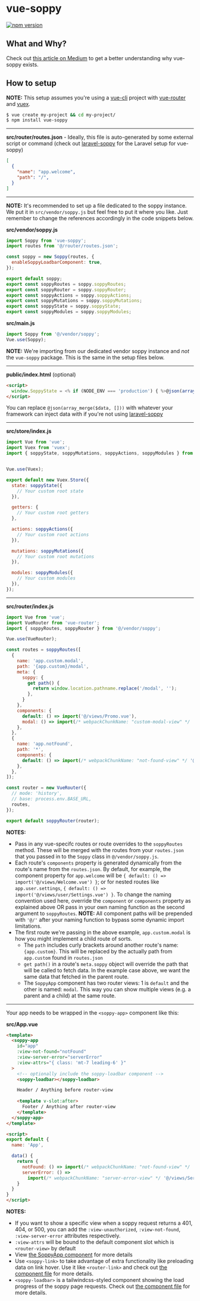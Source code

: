 # vue-soppy

[![npm version](https://badge.fury.io/js/vue-soppy.svg)](https://badge.fury.io/js/vue-soppy)

## What and Why?
Check out [this article on Medium](https://medium.com/@kevinkirchner/a-ready-to-try-concept-in-response-to-second-guessing-the-modern-web-6946ec4d0598) to get a better understanding why vue-soppy exists.

## How to setup

__NOTE:__ This setup assumes you're using a [vue-cli](https://cli.vuejs.org/) project with [vue-router](https://router.vuejs.org/) and [vuex](https://vuex.vuejs.org/).

```bash
$ vue create my-project && cd my-project/
$ npm install vue-soppy
```


---

__src/router/routes.json__ - Ideally, this file is auto-generated by some external script or command (check out [laravel-soppy](https://github.com/truefrontier/laravel-soppy) for the Laravel setup for vue-soppy)
```json
[
  {
    "name": "app.welcome",
    "path": "/",
  }
]
```

---

__NOTE:__ It's recommended to set up a file dedicated to the soppy instance. We put it in `src/vendor/soppy.js` but feel free to put it where you like. Just remember to change the references accordingly in the code snippets below.

__src/vendor/soppy.js__
```js
import Soppy from 'vue-soppy';
import routes from '@/router/routes.json';

const soppy = new Soppy(routes, {
  enableSoppyLoadbarComponent: true,
});

export default soppy;
export const soppyRoutes = soppy.soppyRoutes;
export const soppyRouter = soppy.soppyRouter;
export const soppyActions = soppy.soppyActions;
export const soppyMutations = soppy.soppyMutations;
export const soppyState = soppy.soppyState;
export const soppyModules = soppy.soppyModules;

```

__src/main.js__
```js
import Soppy from '@/vendor/soppy';
Vue.use(Soppy);
```

__NOTE:__ We're importing from our dedicated vendor soppy instance and _not_ the `vue-soppy` package. This is the same in the setup files below.

---

__public/index.html__ (optional)
```html
<script>
  window.SoppyState = <% if (NODE_ENV === 'production') { %>@json(array_merge($data, []))<% } else { %>{}<% } %>;
</script>
```

You can replace `@json(array_merge($data, []))` with whatever your framework can inject data with if you're not using [laravel-soppy](https://github.com/truefrontier/laravel-soppy)

---

__src/store/index.js__
```js
import Vue from 'vue';
import Vuex from 'vuex';
import { soppyState, soppyMutations, soppyActions, soppyModules } from '@/vendor/soppy';


Vue.use(Vuex);

export default new Vuex.Store({
  state: soppyState({
    // Your custom root state
  }),

  getters: {
    // Your custom root getters
  },

  actions: soppyActions({
    // Your custom root actions
  }),

  mutations: soppyMutations({
    // Your custom root mutations
  }),

  modules: soppyModules({
    // Your custom modules
  }),
});
```

---

__src/router/index.js__
```js
import Vue from 'vue';
import VueRouter from 'vue-router';
import { soppyRoutes, soppyRouter } from '@/vendor/soppy';

Vue.use(VueRouter);

const routes = soppyRoutes([
  {
    name: 'app.custom.modal',
    path: '{app.custom}/modal',
    meta: {
      soppy: {
        get path() {
          return window.location.pathname.replace('/modal', '');
        },
      }
    },
    components: {
      default: () => import('@/views/Promo.vue'),
      modal: () => import(/* webpackChunkName: "custom-modal-view" */ '@/views/custom/Modal'),
    },
  },
  {
    name: 'app.notFound',
    path: '*',
    components: {
      default: () => import(/* webpackChunkName: "not-found-view" */ '@/views/NotFound'),
    },
  },
]);

const router = new VueRouter({
  // mode: 'history',
  // base: process.env.BASE_URL,
  routes,
});

export default soppyRouter(router);

```

__NOTES:__
- Pass in any vue-specifc routes or route overrides to the `soppyRoutes` method. These will be merged with the routes from your `routes.json` that you passed in to the `Soppy` class in `@/vendor/soppy.js`.
- Each route's `components` property is generated dynamically from the route's name from the `routes.json`. By default, for example, the component property for `app.welcome` will be `{ default: () => import('@/views/Welcome.vue') }`; or for nested routes like `app.user.settings`, `{ default: () => import('@/views/user/Settings.vue') }`. To change the naming convention used here, override the `component` or `components` property as explained above OR pass in your own naming function as the second argument to `soppyRoutes`. __NOTE:__ All component paths will be prepended with `'@/'` after your naming function to bypass some dynamic import limitations.
- The first route we're passing in the above example, `app.custom.modal` is how you might implement a child route of sorts.
  - The `path` includes curly brackets around another route's name: `{app.custom}`. This will be replaced by the actually path from `app.custom`  found in `routes.json`
  - `get path()` in a route's `meta.soppy` object will override the path that will be called to fetch data. In the example case above, we want the same data that fetched in the parent route.
  - The `SoppyApp` component has two router views: 1 is `default` and the other is named: `modal`. This way you can show multiple views (e.g. a parent and a child) at the same route.

---

Your app needs to be wrapped in the `<soppy-app>` component like this:

__src/App.vue__
```html
<template>
  <soppy-app
    id="app"
    :view-not-found="notFound"
    :view-server-error="serverError"
    :view-attrs="{ class: 'mt-7 leading-6' }"
  >
    <!-- optionally include the soppy-loadbar component -->
    <soppy-loadbar></soppy-loadbar>

    Header / Anything before router-view
    
    <template v-slot:after>
      Footer / Anything after router-view
    </template>
  </soppy-app>
</template>

<script>
export default {
  name: 'App',

  data() {
    return {
      notFound: () => import(/* webpackChunkName: "not-found-view" */ '@/views/NotFound'),
      serverError: () =>
        import(/* webpackChunkName: "server-error-view" */ '@/views/ServerError'),
    }
  }
}
</script>
```

__NOTES:__
- If you want to show a specific view when a soppy request returns a 401, 404, or 500, you can add the `:view-unauthorized`, `:view-not-found`, `:view-server-error` attributes respectively. 
- `:view-attrs` will be bound to the default component slot which is `<router-view>` by default
- View [the SoppyApp component](https://github.com/truefrontier/vue-soppy/blob/master/components/SoppyApp.vue) for more details 
- Use `<soppy-link>` to take advantage of extra functionality like preloading data on link hover. Use it like `<router-link>` and check out [the component file](https://github.com/truefrontier/vue-soppy/blob/master/components/SoppyLink.vue) for more details.
- `<soppy-loadbar>` is a tailwindcss-styled component showing the load progress of the soppy page requests. Check out [the component file](https://github.com/truefrontier/vue-soppy/blob/master/components/SoppyLoadbar.vue) for more details.